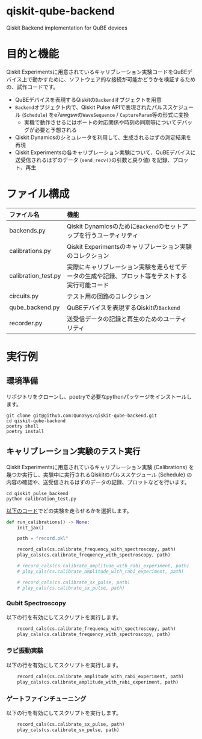 # qiskit-qube-backend
Qiskit Backend implementation for QuBE devices

# 目的と機能

Qiskit Experimentsに用意されているキャリブレーション実験コードをQuBEデバイス上で動かすために、ソフトウェア的な接続が可能かどうかを検証するための、試作コードです。

- QuBEデバイスを表現するQiskitの`Backend`オブジェクトを用意
- `Backend`オブジェクト内で、Qiskit Pulse APIで表現されたパルススケジュール (`Schedule`) をe7awgswの`WaveSequence` / `CaptureParam`等の形式に変換
    - 実機で動作させるにはポートの対応関係や時刻の同期等についてデバッグが必要と予想される
- Qiskit Dynamicsのシミュレータを利用して、生成されるはずの測定結果を再現
- Qiskit Experimentsの各キャリブレーション実験について、QuBEデバイスに送受信されるはずのデータ (`send_recv()`の引数と戻り値) を記録、プロット、再生

# ファイル構成

|ファイル名|機能|
|:--|:--|
|backends.py|Qiskit Dynamicsのために`Backend`のセットアップを行うユーティリティ|
|calibrations.py|Qiskit Experimentsのキャリブレーション実験のコレクション|
|calibration\_test.py|実際にキャリブレーション実験を走らせてデータの生成や記録、プロット等をテストする実行可能コード|
|circuits.py|テスト用の回路のコレクション|
|qube\_backend.py|QuBEデバイスを表現するQiskitの`Backend`|
|recorder.py|送受信データの記録と再生のためのユーティリティ|

# 実行例

## 環境準備

リポジトリをクローンし、poetryで必要なpythonパッケージをインストールします。

```shell
git clone git@github.com:QunaSys/qiskit-qube-backend.git
cd qiskit-qube-backend
poetry shell
poetry install
```

## キャリブレーション実験のテスト実行

Qiskit Experimentsに用意されているキャリブレーション実験 (Calibrations) を幾つか実行し、実験中に実行されるQiskitのパルススケジュール (Schedule) の内容の確認や、送受信されるはずのデータの記録、プロットなどを行います。

```shell
cd qiskit_pulse_backend
python calibration_test.py
```

[以下のコード](https://github.com/QunaSys/qiskit-qube-backend/blob/264657418517da97caad5d0d9b8ec22fb0f487b5/qiskit_qube_backend/calibration_test.py#L188-L200)でどの実験を走らせるかを選択します。

```python
def run_calibrations() -> None:
    init_jax()

    path = "record.pkl"

    record_cals(cs.calibrate_frequency_with_spectroscopy, path)
    play_cals(cs.calibrate_frequency_with_spectroscopy, path)

    # record_cals(cs.calibrate_amplitude_with_rabi_experiment, path)
    # play_cals(cs.calibrate_amplitude_with_rabi_experiment, path)

    # record_cals(cs.calibrate_sx_pulse, path)
    # play_cals(cs.calibrate_sx_pulse, path)
```

### Qubit Spectroscopy

以下の行を有効にしてスクリプトを実行します。

```python
    record_cals(cs.calibrate_frequency_with_spectroscopy, path)
    play_cals(cs.calibrate_frequency_with_spectroscopy, path)
```

### ラビ振動実験

以下の行を有効にしてスクリプトを実行します。

```python
    record_cals(cs.calibrate_amplitude_with_rabi_experiment, path)
    play_cals(cs.calibrate_amplitude_with_rabi_experiment, path)
```

### ゲートファインチューニング

以下の行を有効にしてスクリプトを実行します。

```python
    record_cals(cs.calibrate_sx_pulse, path)
    play_cals(cs.calibrate_sx_pulse, path)
```
